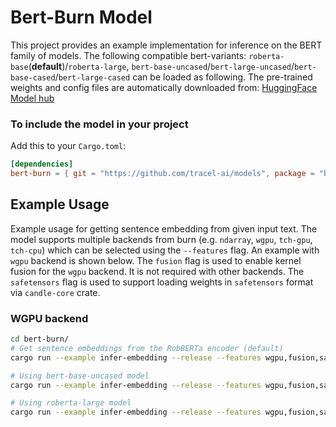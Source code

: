 # Bert-Burn Model

This project provides an example implementation for inference on the BERT family of models. The following compatible
bert-variants: `roberta-base`(**default**)/`roberta-large`, `bert-base-uncased`/`bert-large-uncased`/`bert-base-cased`/`bert-large-cased`
can be loaded as following. The pre-trained weights and config files are automatically downloaded
from: [HuggingFace Model hub](https://huggingface.co/FacebookAI/roberta-base/tree/main)

### To include the model in your project

Add this to your `Cargo.toml`:

```toml
[dependencies]
bert-burn = { git = "https://github.com/tracel-ai/models", package = "bert-burn", default-features = false }
```

## Example Usage

Example usage for getting sentence embedding from given input text. The model supports multiple backends from burn
(e.g. `ndarray`, `wgpu`, `tch-gpu`, `tch-cpu`) which can be selected using the `--features` flag. An example with `wgpu`
backend is shown below. The `fusion` flag is used to enable kernel fusion for the `wgpu` backend. It is not required
with other backends. The `safetensors` flag is used to support loading weights in `safetensors` format via `candle-core`
crate.

### WGPU backend

```bash
cd bert-burn/
# Get sentence embeddings from the RobBERTa encoder (default)
cargo run --example infer-embedding --release --features wgpu,fusion,safetensors

# Using bert-base-uncased model
cargo run --example infer-embedding --release --features wgpu,fusion,safetensors bert-base-uncased 

# Using roberta-large model
cargo run --example infer-embedding --release --features wgpu,fusion,safetensors roberta-large
```



